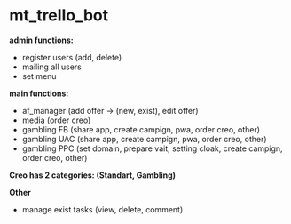 # mt_trello_bot

<b>admin functions:</b>
- register users (add, delete)
- mailing all users
- set menu

<b>main functions:</b>
- af_manager (add offer -> (new, exist), edit offer)
- media (order creo)
- gambling FB (share app, create campign, pwa, order creo, other)
- gambling UAC (share app, create campign, pwa, order creo, other)
- gambling PPC (set domain, prepare vait, setting cloak, create campign, order creo, other)

<b>Creo has 2 categories: (Standart, Gambling)</b>

<b>Other</b>
- manage exist tasks (view, delete, comment)
